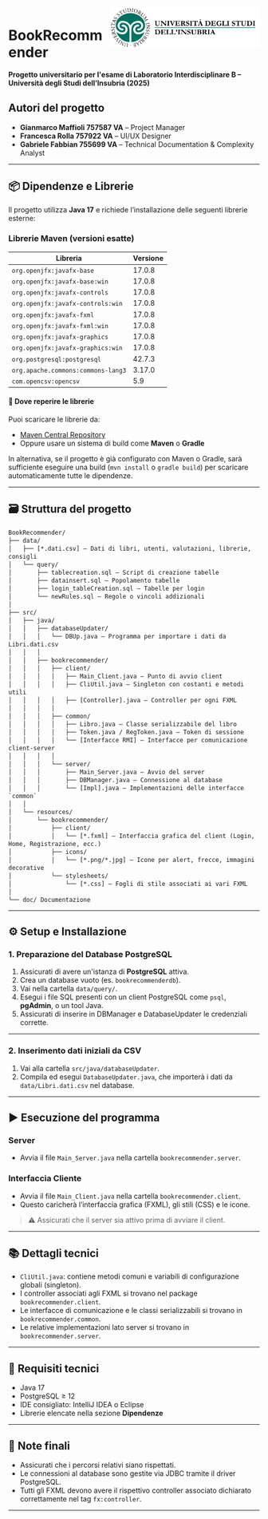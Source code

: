 <img src="src/resources/bookrecommender/client/icons/SigilloAteneoTestoColori.svg" style="float: right; width: 300px;" alt="Icona Insubria">

# BookRecommender

**Progetto universitario per l'esame di Laboratorio Interdisciplinare B – Università degli Studi dell’Insubria (2025)**

## Autori del progetto

- **Gianmarco Maffioli 757587 VA** – Project Manager
- **Francesca Rolla 757922 VA** – UI/UX Designer
- **Gabriele Fabbian 755699 VA** – Technical Documentation & Complexity Analyst

---

## 📦 Dipendenze e Librerie

Il progetto utilizza **Java 17** e richiede l’installazione delle seguenti librerie esterne:

### Librerie Maven (versioni esatte)

| Libreria | Versione |
|----------|----------|
| `org.openjfx:javafx-base` | 17.0.8 |
| `org.openjfx:javafx-base:win` | 17.0.8 |
| `org.openjfx:javafx-controls` | 17.0.8 |
| `org.openjfx:javafx-controls:win` | 17.0.8 |
| `org.openjfx:javafx-fxml` | 17.0.8 |
| `org.openjfx:javafx-fxml:win` | 17.0.8 |
| `org.openjfx:javafx-graphics` | 17.0.8 |
| `org.openjfx:javafx-graphics:win` | 17.0.8 |
| `org.postgresql:postgresql` | 42.7.3 |
| `org.apache.commons:commons-lang3` | 3.17.0 |
| `com.opencsv:opencsv` | 5.9 |
#### 🔗 Dove reperire le librerie

Puoi scaricare le librerie da:

- [Maven Central Repository](https://search.maven.org/)
- Oppure usare un sistema di build come **Maven** o **Gradle**

In alternativa, se il progetto è già configurato con Maven o Gradle, sarà sufficiente eseguire una build (`mvn install` o `gradle build`) per scaricare automaticamente tutte le dipendenze.

---

## 🗃️ Struttura del progetto

```
BookRecommender/
├── data/
│   ├── [*.dati.csv] — Dati di libri, utenti, valutazioni, librerie, consigli
│   └── query/
│       ├── tablecreation.sql — Script di creazione tabelle
│       ├── datainsert.sql — Popolamento tabelle
│       ├── login_tableCreation.sql — Tabelle per login
│       └── newRules.sql — Regole o vincoli addizionali
│
├── src/
│   ├── java/
│   │   ├── databaseUpdater/
│   │   │   └── DBUp.java — Programma per importare i dati da Libri.dati.csv
│   │   │
│   │   ├── bookrecommender/
│   │   │   ├── client/
│   │   │   │   ├── Main_Client.java — Punto di avvio client
│   │   │   │   ├── CliUtil.java — Singleton con costanti e metodi utili
│   │   │   │   ├── [Controller].java — Controller per ogni FXML
│   │   │   │
│   │   │   ├── common/
│   │   │   │   ├── Libro.java — Classe serializzabile del libro
│   │   │   │   ├── Token.java / RegToken.java — Token di sessione
│   │   │   │   └── [Interfacce RMI] — Interfacce per comunicazione client-server
│   │   │   │
│   │   │   └── server/
│   │   │       ├── Main_Server.java — Avvio del server
│   │   │       ├── DBManager.java — Connessione al database
│   │   │       └── [Impl].java — Implementazioni delle interfacce `common`
│   │
│   └── resources/
│       └── bookrecommender/
│           ├── client/
│           │   └── [*.fxml] — Interfaccia grafica del client (Login, Home, Registrazione, ecc.)
│           ├── icons/
│           │   └── [*.png/*.jpg] — Icone per alert, frecce, immagini decorative
│           └── stylesheets/
│               └── [*.css] — Fogli di stile associati ai vari FXML
│
└── doc/ Documentazione
```

---

## ⚙️ Setup e Installazione

### 1. Preparazione del Database PostgreSQL

1. Assicurati di avere un'istanza di **PostgreSQL** attiva.
2. Crea un database vuoto (es. `bookrecommenderdb`).
3. Vai nella cartella `data/query/`.
4. Esegui i file SQL presenti con un client PostgreSQL come `psql`, **pgAdmin**, o un tool Java.
5. Assicurati di inserire in DBManager e DatabaseUpdater le credenziali corrette.

---

### 2. Inserimento dati iniziali da CSV

1. Vai alla cartella `src/java/databaseUpdater`.
2. Compila ed esegui `DatabaseUpdater.java`, che importerà i dati da `data/Libri.dati.csv` nel database.

---

## ▶️ Esecuzione del programma

### Server

- Avvia il file `Main_Server.java` nella cartella `bookrecommender.server`.

### Interfaccia Cliente

- Avvia il file `Main_Client.java` nella cartella `bookrecommender.client`.
- Questo caricherà l’interfaccia grafica (FXML), gli stili (CSS) e le icone.

> ⚠️ Assicurati che il server sia attivo prima di avviare il client.

---

## 📚 Dettagli tecnici

- `CliUtil.java`: contiene metodi comuni e variabili di configurazione globali (singleton).
- I controller associati agli FXML si trovano nel package `bookrecommender.client`.
- Le interfacce di comunicazione e le classi serializzabili si trovano in `bookrecommender.common`.
- Le relative implementazioni lato server si trovano in `bookrecommender.server`.

---

## 🧪 Requisiti tecnici

- Java 17
- PostgreSQL ≥ 12
- IDE consigliato: IntelliJ IDEA o Eclipse
- Librerie elencate nella sezione **Dipendenze**

---

## 📌 Note finali

- Assicurati che i percorsi relativi siano rispettati.
- Le connessioni al database sono gestite via JDBC tramite il driver PostgreSQL.
- Tutti gli FXML devono avere il rispettivo controller associato dichiarato correttamente nel tag `fx:controller`.

---
